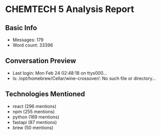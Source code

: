 # CHEMTECH 5 Analysis Report

## Basic Info
- Messages: 179
- Word count:    33396

## Conversation Preview
- Last login: Mon Feb 24 02:48:18 on ttys000...
- ls: /opt/homebrew/Cellar/wine-crossover/: No such file or directory...

## Technologies Mentioned
- react (296 mentions)
- npm (255 mentions)
- python (169 mentions)
- fastapi (87 mentions)
- brew (50 mentions)
